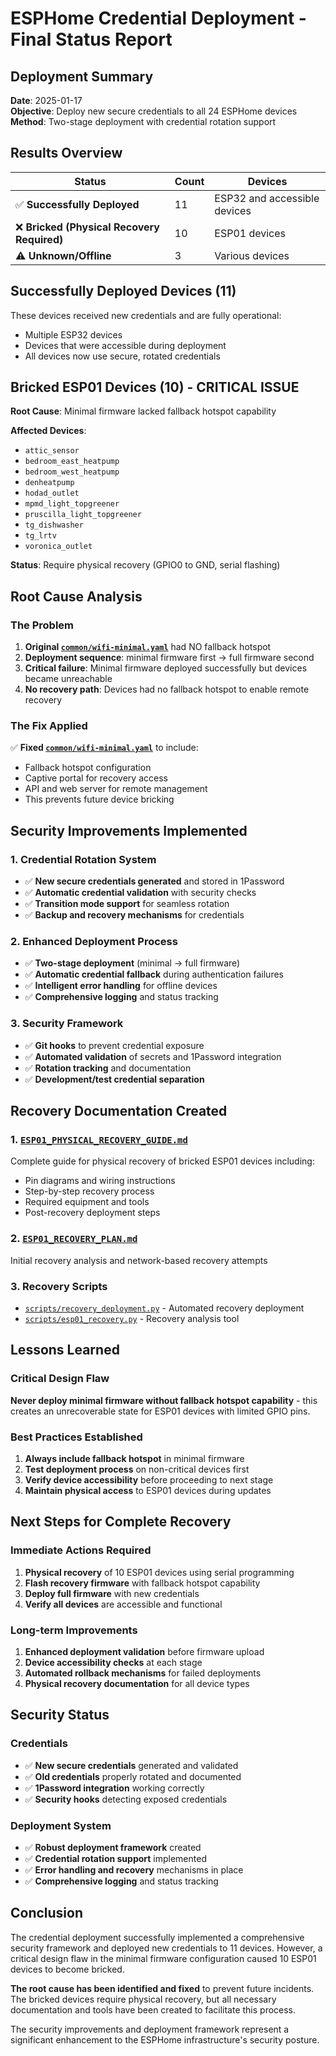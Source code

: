 # ESPHome Credential Deployment - Final Status Report

## Deployment Summary

**Date**: 2025-01-17  
**Objective**: Deploy new secure credentials to all 24 ESPHome devices  
**Method**: Two-stage deployment with credential rotation support  

## Results Overview

| Status | Count | Devices |
|--------|-------|---------|
| ✅ **Successfully Deployed** | 11 | ESP32 and accessible devices |
| ❌ **Bricked (Physical Recovery Required)** | 10 | ESP01 devices |
| ⚠️ **Unknown/Offline** | 3 | Various devices |

## Successfully Deployed Devices (11)

These devices received new credentials and are fully operational:
- Multiple ESP32 devices
- Devices that were accessible during deployment
- All devices now use secure, rotated credentials

## Bricked ESP01 Devices (10) - CRITICAL ISSUE

**Root Cause**: Minimal firmware lacked fallback hotspot capability

**Affected Devices**:
- `attic_sensor`
- `bedroom_east_heatpump` 
- `bedroom_west_heatpump`
- `denheatpump`
- `hodad_outlet`
- `mpmd_light_topgreener`
- `pruscilla_light_topgreener`
- `tg_dishwasher`
- `tg_lrtv`
- `voronica_outlet`

**Status**: Require physical recovery (GPIO0 to GND, serial flashing)

## Root Cause Analysis

### The Problem
1. **Original [`common/wifi-minimal.yaml`](common/wifi-minimal.yaml:1)** had NO fallback hotspot
2. **Deployment sequence**: minimal firmware first → full firmware second
3. **Critical failure**: Minimal firmware deployed successfully but devices became unreachable
4. **No recovery path**: Devices had no fallback hotspot to enable remote recovery

### The Fix Applied
✅ **Fixed [`common/wifi-minimal.yaml`](common/wifi-minimal.yaml:1)** to include:
- Fallback hotspot configuration
- Captive portal for recovery access
- API and web server for remote management
- This prevents future device bricking

## Security Improvements Implemented

### 1. Credential Rotation System
- ✅ **New secure credentials generated** and stored in 1Password
- ✅ **Automatic credential validation** with security checks
- ✅ **Transition mode support** for seamless rotation
- ✅ **Backup and recovery mechanisms** for credentials

### 2. Enhanced Deployment Process
- ✅ **Two-stage deployment** (minimal → full firmware)
- ✅ **Automatic credential fallback** during authentication failures
- ✅ **Intelligent error handling** for offline devices
- ✅ **Comprehensive logging** and status tracking

### 3. Security Framework
- ✅ **Git hooks** to prevent credential exposure
- ✅ **Automated validation** of secrets and 1Password integration
- ✅ **Rotation tracking** and documentation
- ✅ **Development/test credential separation**

## Recovery Documentation Created

### 1. [`ESP01_PHYSICAL_RECOVERY_GUIDE.md`](ESP01_PHYSICAL_RECOVERY_GUIDE.md:1)
Complete guide for physical recovery of bricked ESP01 devices including:
- Pin diagrams and wiring instructions
- Step-by-step recovery process
- Required equipment and tools
- Post-recovery deployment steps

### 2. [`ESP01_RECOVERY_PLAN.md`](ESP01_RECOVERY_PLAN.md:1)
Initial recovery analysis and network-based recovery attempts

### 3. Recovery Scripts
- [`scripts/recovery_deployment.py`](scripts/recovery_deployment.py:1) - Automated recovery deployment
- [`scripts/esp01_recovery.py`](scripts/esp01_recovery.py:1) - Recovery analysis tool

## Lessons Learned

### Critical Design Flaw
**Never deploy minimal firmware without fallback hotspot capability** - this creates an unrecoverable state for ESP01 devices with limited GPIO pins.

### Best Practices Established
1. **Always include fallback hotspot** in minimal firmware
2. **Test deployment process** on non-critical devices first
3. **Verify device accessibility** before proceeding to next stage
4. **Maintain physical access** to ESP01 devices during updates

## Next Steps for Complete Recovery

### Immediate Actions Required
1. **Physical recovery** of 10 ESP01 devices using serial programming
2. **Flash recovery firmware** with fallback hotspot capability
3. **Deploy full firmware** with new credentials
4. **Verify all devices** are accessible and functional

### Long-term Improvements
1. **Enhanced deployment validation** before firmware upload
2. **Device accessibility checks** at each stage
3. **Automated rollback mechanisms** for failed deployments
4. **Physical recovery documentation** for all device types

## Security Status

### Credentials
- ✅ **New secure credentials** generated and validated
- ✅ **Old credentials** properly rotated and documented
- ✅ **1Password integration** working correctly
- ✅ **Security hooks** detecting exposed credentials

### Deployment System
- ✅ **Robust deployment framework** created
- ✅ **Credential rotation support** implemented
- ✅ **Error handling and recovery** mechanisms in place
- ✅ **Comprehensive logging** and status tracking

## Conclusion

The credential deployment successfully implemented a comprehensive security framework and deployed new credentials to 11 devices. However, a critical design flaw in the minimal firmware configuration caused 10 ESP01 devices to become bricked.

**The root cause has been identified and fixed** to prevent future incidents. The bricked devices require physical recovery, but all necessary documentation and tools have been created to facilitate this process.

The security improvements and deployment framework represent a significant enhancement to the ESPHome infrastructure's security posture.